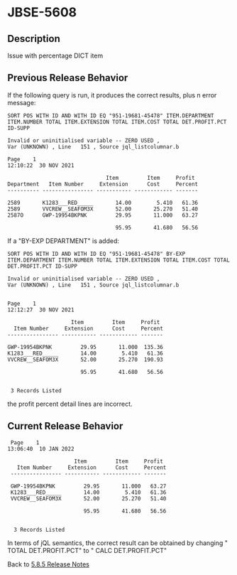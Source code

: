 # JBSE-5608  

<PageHeader />

## Description

Issue with percentage DICT item

## Previous Release Behavior

If the following query is run, it produces the correct results, plus n error message:

```text
SORT POS WITH ID AND WITH ID EQ "951-19681-45478" ITEM.DEPARTMENT ITEM.NUMBER TOTAL ITEM.EXTENSION TOTAL ITEM.COST TOTAL DET.PROFIT.PCT ID-SUPP

Invalid or uninitialised variable -- ZERO USED ,
Var (UNKNOWN) , Line   151 , Source jql_listcolumnar.b

Page    1                                                                                                                                                                    12:10:22  30 NOV 2021

                               Item         Item     Profit
Department   Item Number     Extension      Cost     Percent
---------- ---------------- ----------- ------------ -------

2589       K1283___RED_____       14.00        5.410   61.36
2589       VVCREW__SEAFOM3X       52.00       25.270   51.40
2587O      GWP-19954BKPNK         29.95       11.000   63.27

                                  95.95       41.680   56.56
```

If a "BY-EXP DEPARTMENT" is added:

```text
SORT POS WITH ID AND WITH ID EQ "951-19681-45478" BY-EXP ITEM.DEPARTMENT ITEM.NUMBER TOTAL ITEM.EXTENSION TOTAL ITEM.COST TOTAL DET.PROFIT.PCT ID-SUPP

Invalid or uninitialised variable -- ZERO USED ,
Var (UNKNOWN) , Line   151 , Source jql_listcolumnar.b


Page    1                                                                                                                                                                    12:12:27  30 NOV 2021

                    Item         Item     Profit
  Item Number     Extension      Cost     Percent
---------------- ----------- ------------ -------

GWP-19954BKPNK         29.95       11.000  135.36
K1283___RED_____       14.00        5.410   61.36
VVCREW__SEAFOM3X       52.00       25.270  190.93

                       95.95       41.680   56.56


 3 Records Listed
```

the profit percent detail lines are incorrect.

## Current Release Behavior

```text
 Page    1                                                                                                                  13:06:40  10 JAN 2022
 
                     Item         Item     Profit
   Item Number     Extension      Cost     Percent
 ---------------- ----------- ------------ -------
 
 GWP-19954BKPNK         29.95       11.000   63.27
 K1283___RED_____       14.00        5.410   61.36
 VVCREW__SEAFOM3X       52.00       25.270   51.40
 
                        95.95       41.680   56.56
 
 
  3 Records Listed
```

In terms of jQL semantics, the correct result can be obtained by changing " TOTAL DET.PROFIT.PCT" to " CALC DET.PROFIT.PCT"

Back to [5.8.5 Release Notes](./../README.md)

<PageFooter />
